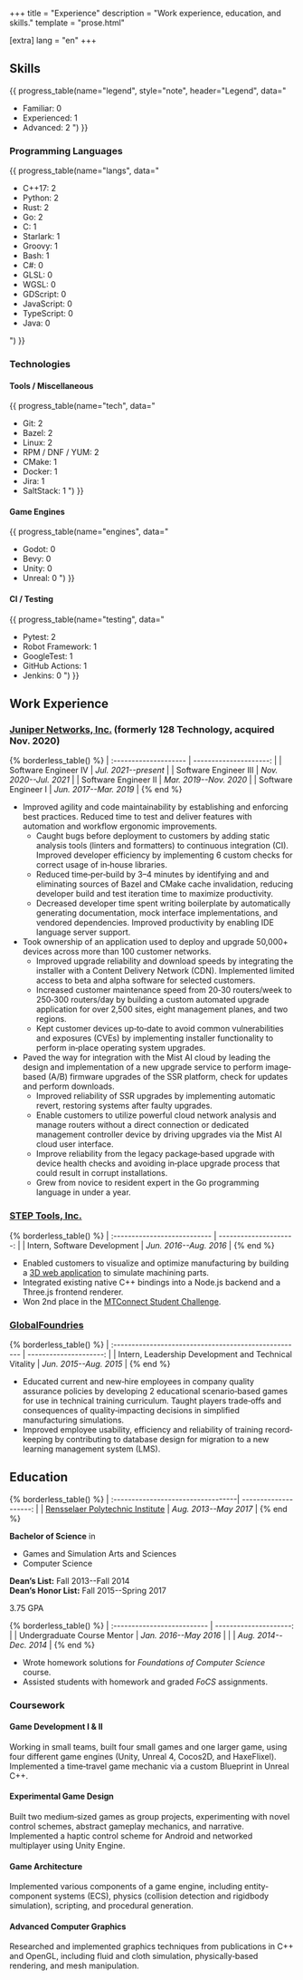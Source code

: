 +++
title = "Experience"
description = "Work experience, education, and skills."
template = "prose.html"

[extra]
lang = "en"
+++
<!-- markdownlint-disable no-trailing-punctuation -->

## Skills

{{ progress_table(name="legend", style="note", header="Legend", data="

- Familiar: 0
- Experienced: 1
- Advanced: 2
") }}

### Programming Languages

{{ progress_table(name="langs", data="

- C++17: 2
- Python: 2
- Rust: 2
- Go: 2
- C: 1
- Starlark: 1
- Groovy: 1
- Bash: 1
- C#: 0
- GLSL: 0
- WGSL: 0
- GDScript: 0
- JavaScript: 0
- TypeScript: 0
- Java: 0

") }}

### Technologies

#### Tools / Miscellaneous

{{ progress_table(name="tech", data="

- Git: 2
- Bazel: 2
- Linux: 2
- RPM / DNF / YUM: 2
- CMake: 1
- Docker: 1
- Jira: 1
- SaltStack: 1
") }}

#### Game Engines

{{ progress_table(name="engines", data="

- Godot: 0
- Bevy: 0
- Unity: 0
- Unreal: 0
") }}

#### CI / Testing

{{ progress_table(name="testing", data="

- Pytest: 2
- Robot Framework: 1
- GoogleTest: 1
- GitHub Actions: 1
- Jenkins: 0
") }}

## Work Experience

### [Juniper Networks, Inc.](https://www.juniper.net/) (formerly 128 Technology, acquired Nov. 2020)

{% borderless_table() %}
| :-------------------- | ---------------------: |
| Software Engineer IV  | _Jul. 2021--present_   |
| Software Engineer III | _Nov. 2020--Jul. 2021_ |
| Software Engineer II  | _Mar. 2019--Nov. 2020_ |
| Software Engineer I   | _Jun. 2017--Mar. 2019_ |
{% end %}

- Improved agility and code maintainability by establishing and enforcing best practices.
  Reduced time to test and deliver features with automation and workflow ergonomic improvements.
  - Caught bugs before deployment to customers by adding static analysis tools
    (linters and formatters) to continuous integration (CI). Improved developer
    efficiency by implementing 6 custom checks for correct usage of in‐house libraries.
  - Reduced time‐per‐build by 3–4 minutes by identifying and and eliminating sources of
    Bazel and CMake cache invalidation, reducing developer build and test iteration time to
    maximize productivity.
  - Decreased developer time spent writing boilerplate by automatically generating documentation,
    mock interface implementations, and vendored dependencies. Improved productivity by enabling IDE language server support.
- Took ownership of an application used to deploy and upgrade 50,000+ devices across more
  than 100 customer networks.
  - Improved upgrade reliability and download speeds by integrating the installer with a
    Content Delivery Network (CDN). Implemented limited access to beta and alpha software
    for selected customers.
  - Increased customer maintenance speed from 20‐30 routers/week to 250‐300 routers/day
    by building a custom automated upgrade application for over 2,500 sites, eight management planes,
    and two regions.
  - Kept customer devices up‐to‐date to avoid common vulnerabilities and exposures (CVEs)
    by implementing installer functionality to perform in‐place operating system upgrades.
- Paved the way for integration with the Mist AI cloud by leading the design and
  implementation of a new upgrade service to perform image‐based (A/B) firmware
  upgrades of the SSR platform, check for updates and perform downloads.
  - Improved reliability of SSR upgrades by implementing automatic revert, restoring
    systems after faulty upgrades.
  - Enable customers to utilize powerful cloud network analysis and manage routers
    without a direct connection or dedicated management controller device by driving
    upgrades via the Mist AI cloud user interface.
  - Improve reliability from the legacy package‐based upgrade with device health
    checks and avoiding in‐place upgrade process that could result in corrupt installations.
  - Grew from novice to resident expert in the Go programming language in under a year.

### [STEP Tools, Inc.](https://www.steptools.com/)

{% borderless_table() %}
| :--------------------------- | ---------------------: |
| Intern, Software Development | _Jun. 2016--Aug. 2016_ |
{% end %}

- Enabled customers to visualize and optimize manufacturing by building a
  [3D web application](https://github.com/steptools/NC.js/) to simulate machining
  parts.
- Integrated existing native C++ bindings into a Node.js backend and a Three.js frontend renderer.
- Won 2nd place in the [MTConnect Student Challenge](https://devpost.com/software/nc-js).

### [GlobalFoundries](https://gf.com/)

{% borderless_table() %}
| :---------------------------------------------------- | ---------------------: |
| Intern, Leadership Development and Technical Vitality | _Jun. 2015--Aug. 2015_ |
{% end %}

- Educated current and new‐hire employees in company quality assurance policies by
  developing 2 educational scenario‐based games for use in technical training curriculum.
  Taught players trade‐offs and consequences of quality‐impacting decisions in simplified
  manufacturing simulations.
- Improved employee usability, efficiency and reliability of training record‐keeping
  by contributing to database design for migration to a new learning management system (LMS).

## Education

{% borderless_table() %}
| :----------------------------------|  --------------------: |
| [Rensselaer Polytechnic Institute] |  _Aug. 2013--May 2017_ |
{% end %}

**Bachelor of Science** in

- Games and Simulation Arts and Sciences
- Computer Science

**Dean’s List:** Fall 2013--Fall 2014
<br/>
**Dean’s Honor List:** Fall 2015--Spring 2017

3.75 GPA

{% borderless_table() %}
| :-------------------------- | ---------------------: |
| Undergraduate Course Mentor | _Jan. 2016--May 2016_  |
|                             | _Aug. 2014--Dec. 2014_ |
{% end %}

- Wrote homework solutions for _Foundations of Computer Science_ course.
- Assisted students with homework and graded _FoCS_ assignments.

[Rensselaer Polytechnic Institute]: https://www.rpi.edu/

### Coursework

#### Game Development I & II

Working in small teams, built four small games and one larger game,
using four different game engines (Unity, Unreal 4, Cocos2D, and HaxeFlixel).
Implemented a time‐travel game mechanic via a custom Blueprint in Unreal C++.

#### Experimental Game Design

Built two medium‐sized games as group projects, experimenting with novel control
schemes, abstract gameplay mechanics, and narrative. Implemented a haptic control
scheme for Android and networked multiplayer using Unity Engine.

#### Game Architecture

Implemented various components of a game engine, including entity‐component systems
(ECS), physics (collision detection and rigidbody simulation), scripting, and procedural generation.

#### Advanced Computer Graphics

Researched and implemented graphics techniques from publications in C++ and OpenGL,
including fluid and cloth simulation, physically‐based rendering, and mesh manipulation.
